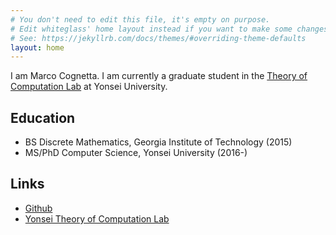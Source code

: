 ```yaml
---
# You don't need to edit this file, it's empty on purpose.
# Edit whiteglass' home layout instead if you want to make some changes.
# See: https://jekyllrb.com/docs/themes/#overriding-theme-defaults
layout: home
---
```


I am Marco Cognetta. I am currently a graduate student in the [Theory of Computation Lab](http://toc.yonsei.ac.kr) at Yonsei University.

## Education
* BS Discrete Mathematics, Georgia Institute of Technology (2015)
* MS/PhD Computer Science, Yonsei University (2016-)


## Links
* [Github](http://github.com/mcognetta)
* [Yonsei Theory of Computation Lab](http://toc.yonsei.ac.kr)
<!---
![Photo]({{ "../images/test_photo.jpg" | absolute_url }})
--->